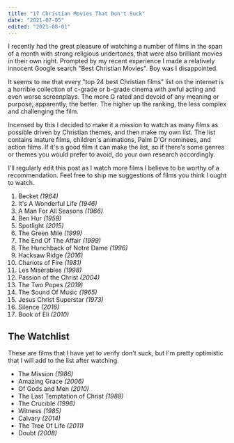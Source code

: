 ```yaml
---
title: "17 Christian Movies That Don't Suck"
date: "2021-07-05"
edited: "2021-08-01"
---
```


I recently had the great pleasure of watching a number of films in the span of a 
month with strong religious undertones, that were also brilliant movies in their 
own right. Prompted by my recent experience I made a relatively innocent Google
search "Best Christian Movies". Boy was I disappointed. 

It seems to me that every "top 24 best Christian films" list on the internet 
is a horrible collection of c-grade or b-grade cinema with awful acting and 
even worse screenplays. The more G rated and devoid of any meaning or purpose,
apparently, the better. The higher up the ranking, the less complex and 
challenging the film.

Incensed by this I decided to make it a mission to watch as many films as 
possible driven by Christian themes, and then make my own list. The list 
contains mature films, children's animations, Palm D'Or nominees, and action 
films. If it's a good film it can make the list, so if there's some genres or
themes you would prefer to avoid, do your own research accordingly. 

I'll regularly edit this post as I watch more films I believe to be worthy of a 
recommendation. Feel free to ship me suggestions of films you think I ought to 
watch. 

1. Becket *(1964)*
2. It's A Wonderful Life *(1946)*
3. A Man For All Seasons *(1966)*
4. Ben Hur *(1959)*
5. Spotlight *(2015)*
6. The Green Mile *(1999)*
1. The End Of The Affair *(1999)*
1. The Hunchback of Notre Dame *(1996)*
1. Hacksaw Ridge *(2016)*
1. Chariots of Fire *(1981)*
1. Les Misérables *(1998)*
1. Passion of the Christ *(2004)*
1. The Two Popes *(2019)*
1. The Sound Of Music *(1965)*
1. Jesus Christ Superstar *(1973)*
1. Silence *(2016)*
1. Book of Eli *(2010)*


## The Watchlist
These are films that I have yet to verify don't suck, but I'm pretty optimistic
that I will add to the list after watching. 
- The Mission *(1986)*
- Amazing Grace *(2006)*
- Of Gods and Men *(2010)*
- The Last Temptation of Christ *(1988)*
- The Crucible *(1996)*
- Witness *(1985)*
- Calvary *(2014)*
- The Tree Of Life *(2011)*
- Doubt *(2008)*
